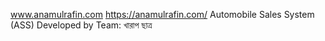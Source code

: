 www.anamulrafin.com
https://anamulrafin.com/
Automobile Sales System (ASS)
Developed by Team: খারাপ ছাত্র